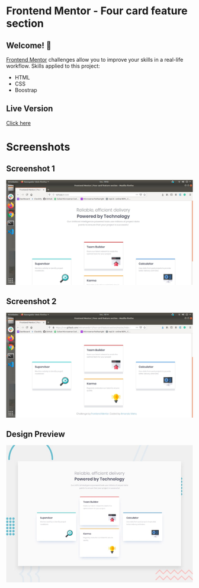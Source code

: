 # Frontend Mentor - Four card feature section

## Welcome! 👋

[Frontend Mentor](https://www.frontendmentor.io) challenges allow you to improve your skills in a real-life workflow. Skills applied to this project: 
  * HTML
  * CSS
  * Boostrap

## Live Version

[Click here](https://vieiramanda11.github.io/four-card-feature-section/.)

# Screenshots

## Screenshot 1

![Screenshot 1](./design/screenshot-1.jpg)

## Screenshot 2

![Screenshot-2](./design/screenshot-3.jpg)

## Design Preview

![Design preview for the Four card feature section coding challenge](./design/desktop-preview.jpg)
